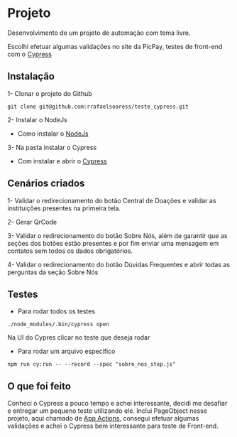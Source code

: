 # Projeto

Desenvolvimento de um projeto de automação com tema livre.

Escolhi efetuar algumas validações no site da PicPay, testes de front-end com o [Cypress](https://www.cypress.io/)

## Instalação

1- Clonar o projeto do Github
```
git clone git@github.com:rrafaelsoaress/teste_cypress.git
```
2- Instalar o NodeJs

- Como instalar o [NodeJs](https://www.digitalocean.com/community/tutorials/how-to-install-node-js-on-ubuntu-18-04-pt)

3- Na pasta instalar o Cypress

- Com instalar e abrir o [Cypress](https://docs.cypress.io/guides/getting-started/installing-cypress.html#npm-install)

## Cenários criados
1- Validar o redirecionamento do botão Central de Doações e validar as instituições presentes na primeira tela.

2- Gerar QrCode

3- Validar o redirecionamento do botão Sobre Nós, além de garantir que as seções dos botões estão presentes e por fim enviar uma mensagem em contatos sem todos os dados obrigatórios.

4- Validar o redirecionamento do botão Dúvidas Frequentes e abrir todas as perguntas da seção Sobre Nós

## Testes

- Para rodar todos os testes
```
./node_modules/.bin/cypress open

```

Na UI do Cypres clicar no teste que deseja rodar

- Para rodar um arquivo específico
```
npm run cy:run -- --record --spec "sobre_nos_step.js"

```

## O que foi feito
Conheci o Cypress a pouco tempo e achei interessante, decidi me desafiar e entregar um pequeno teste utilizando ele. Inclui PageObject nesse projeto, aqui chamado de [App Actions](https://www.cypress.io/blog/2019/01/03/stop-using-page-objects-and-start-using-app-actions/), consegui efetuar algumas validações e achei o Cypress bem interessante para teste de Front-end.